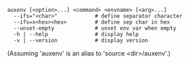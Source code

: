 ~~~~~
auxenv [<option>...] <command> <envname> [<arg>...]
  --ifs="<char>"            # define separator character
  --ifs=x<hex><hex>         # define sep char in hex
  --unset-empty             # unset env var when empty
  -h | --help               # display help
  -v | --version            # display version
~~~~~
(Assuming 'auxenv' is an alias to 'source \<dir\>\/auxenv'.)

